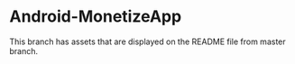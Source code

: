 # Android-MonetizeApp
This branch has assets that are displayed on the README file from master branch.
